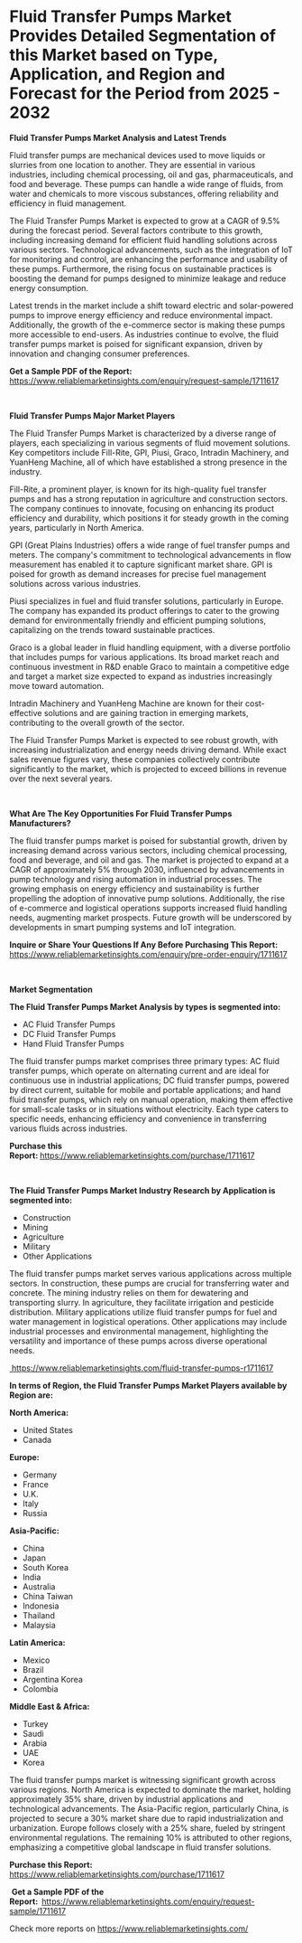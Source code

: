 <p><h1>Fluid Transfer Pumps Market Provides Detailed Segmentation of this Market based on Type, Application, and Region and Forecast for the Period from 2025 - 2032</h1></p><p><strong>Fluid Transfer Pumps Market Analysis and Latest Trends</strong></p>
<p><p>Fluid transfer pumps are mechanical devices used to move liquids or slurries from one location to another. They are essential in various industries, including chemical processing, oil and gas, pharmaceuticals, and food and beverage. These pumps can handle a wide range of fluids, from water and chemicals to more viscous substances, offering reliability and efficiency in fluid management.</p><p>The Fluid Transfer Pumps Market is expected to grow at a CAGR of 9.5% during the forecast period. Several factors contribute to this growth, including increasing demand for efficient fluid handling solutions across various sectors. Technological advancements, such as the integration of IoT for monitoring and control, are enhancing the performance and usability of these pumps. Furthermore, the rising focus on sustainable practices is boosting the demand for pumps designed to minimize leakage and reduce energy consumption.</p><p>Latest trends in the market include a shift toward electric and solar-powered pumps to improve energy efficiency and reduce environmental impact. Additionally, the growth of the e-commerce sector is making these pumps more accessible to end-users. As industries continue to evolve, the fluid transfer pumps market is poised for significant expansion, driven by innovation and changing consumer preferences.</p></p>
<p><strong>Get a Sample PDF of the Report:&nbsp;</strong> <a href="https://www.reliablemarketinsights.com/enquiry/request-sample/1711617?utm_campaign=3317&utm_medium=2&utm_source=Github&utm_content=ia&utm_term=27032025&utm_id=fluid-transfer-pumps">https://www.reliablemarketinsights.com/enquiry/request-sample/1711617</a></p>
<p>&nbsp;</p>
<p><strong>Fluid Transfer Pumps Major Market Players</strong></p>
<p><p>The Fluid Transfer Pumps Market is characterized by a diverse range of players, each specializing in various segments of fluid movement solutions. Key competitors include Fill-Rite, GPI, Piusi, Graco, Intradin Machinery, and YuanHeng Machine, all of which have established a strong presence in the industry.</p><p>Fill-Rite, a prominent player, is known for its high-quality fuel transfer pumps and has a strong reputation in agriculture and construction sectors. The company continues to innovate, focusing on enhancing its product efficiency and durability, which positions it for steady growth in the coming years, particularly in North America.</p><p>GPI (Great Plains Industries) offers a wide range of fuel transfer pumps and meters. The company's commitment to technological advancements in flow measurement has enabled it to capture significant market share. GPI is poised for growth as demand increases for precise fuel management solutions across various industries.</p><p>Piusi specializes in fuel and fluid transfer solutions, particularly in Europe. The company has expanded its product offerings to cater to the growing demand for environmentally friendly and efficient pumping solutions, capitalizing on the trends toward sustainable practices.</p><p>Graco is a global leader in fluid handling equipment, with a diverse portfolio that includes pumps for various applications. Its broad market reach and continuous investment in R&D enable Graco to maintain a competitive edge and target a market size expected to expand as industries increasingly move toward automation.</p><p>Intradin Machinery and YuanHeng Machine are known for their cost-effective solutions and are gaining traction in emerging markets, contributing to the overall growth of the sector.</p><p>The Fluid Transfer Pumps Market is expected to see robust growth, with increasing industrialization and energy needs driving demand. While exact sales revenue figures vary, these companies collectively contribute significantly to the market, which is projected to exceed billions in revenue over the next several years.</p></p>
<p>&nbsp;</p>
<p><strong>What Are The Key Opportunities For Fluid Transfer Pumps Manufacturers?</strong></p>
<p><p>The fluid transfer pumps market is poised for substantial growth, driven by increasing demand across various sectors, including chemical processing, food and beverage, and oil and gas. The market is projected to expand at a CAGR of approximately 5% through 2030, influenced by advancements in pump technology and rising automation in industrial processes. The growing emphasis on energy efficiency and sustainability is further propelling the adoption of innovative pump solutions. Additionally, the rise of e-commerce and logistical operations supports increased fluid handling needs, augmenting market prospects. Future growth will be underscored by developments in smart pumping systems and IoT integration.</p></p>
<p><strong>Inquire or Share Your Questions If Any Before Purchasing This Report:</strong> <a href="https://www.reliablemarketinsights.com/enquiry/pre-order-enquiry/1711617?utm_campaign=3317&utm_medium=2&utm_source=Github&utm_content=ia&utm_term=27032025&utm_id=fluid-transfer-pumps">https://www.reliablemarketinsights.com/enquiry/pre-order-enquiry/1711617</a></p>
<p>&nbsp;</p>
<p><strong>Market Segmentation</strong></p>
<p><strong>The Fluid Transfer Pumps Market Analysis by types is segmented into:</strong></p>
<p><ul><li>AC Fluid Transfer Pumps</li><li>DC Fluid Transfer Pumps</li><li>Hand Fluid Transfer Pumps</li></ul></p>
<p><p>The fluid transfer pumps market comprises three primary types: AC fluid transfer pumps, which operate on alternating current and are ideal for continuous use in industrial applications; DC fluid transfer pumps, powered by direct current, suitable for mobile and portable applications; and hand fluid transfer pumps, which rely on manual operation, making them effective for small-scale tasks or in situations without electricity. Each type caters to specific needs, enhancing efficiency and convenience in transferring various fluids across industries.</p></p>
<p><strong>Purchase this Report:&nbsp;</strong><a href="https://www.reliablemarketinsights.com/purchase/1711617?utm_campaign=3317&utm_medium=2&utm_source=Github&utm_content=ia&utm_term=27032025&utm_id=fluid-transfer-pumps">https://www.reliablemarketinsights.com/purchase/1711617</a></p>
<p>&nbsp;</p>
<p><strong>The Fluid Transfer Pumps Market Industry Research by Application is segmented into:</strong></p>
<p><ul><li>Construction</li><li>Mining</li><li>Agriculture</li><li>Military</li><li>Other Applications</li></ul></p>
<p><p>The fluid transfer pumps market serves various applications across multiple sectors. In construction, these pumps are crucial for transferring water and concrete. The mining industry relies on them for dewatering and transporting slurry. In agriculture, they facilitate irrigation and pesticide distribution. Military applications utilize fluid transfer pumps for fuel and water management in logistical operations. Other applications may include industrial processes and environmental management, highlighting the versatility and importance of these pumps across diverse operational needs.</p></p>
<p><a href="https://www.reliablemarketinsights.com/fluid-transfer-pumps-r1711617?utm_campaign=3317&utm_medium=2&utm_source=Github&utm_content=ia&utm_term=27032025&utm_id=fluid-transfer-pumps">&nbsp;https://www.reliablemarketinsights.com/fluid-transfer-pumps-r1711617</a></p>
<p><strong>In terms of Region, the Fluid Transfer Pumps Market Players available by Region are:</strong></p>
<p>
    <p> <strong> North America: </strong>
        <ul>
            <li>United States</li>
            <li>Canada</li>
        </ul>
        </p> 
    <p> <strong> Europe: </strong>
        <ul>
            <li>Germany</li>
            <li>France</li>
            <li>U.K.</li>
            <li>Italy</li>
            <li>Russia</li>
        </ul>
        </p> 
    <p> <strong> Asia-Pacific: </strong>
        <ul>
            <li>China</li>
            <li>Japan</li>
            <li>South Korea</li>
            <li>India</li>
            <li>Australia</li>
            <li>China Taiwan</li>
            <li>Indonesia</li>
            <li>Thailand</li>
            <li>Malaysia</li>
        </ul>
        </p> 
    <p> <strong> Latin America: </strong>
        <ul>
            <li>Mexico</li>
            <li>Brazil</li>
            <li>Argentina Korea</li>
            <li>Colombia</li>
        </ul>
        </p> 
    <p> <strong> Middle East & Africa: </strong>
        <ul>
            <li>Turkey</li>
            <li>Saudi</li>
            <li>Arabia</li>
            <li>UAE</li>
            <li>Korea</li>
        </ul>
    </p>
    </p>
<p><p>The fluid transfer pumps market is witnessing significant growth across various regions. North America is expected to dominate the market, holding approximately 35% share, driven by industrial applications and technological advancements. The Asia-Pacific region, particularly China, is projected to secure a 30% market share due to rapid industrialization and urbanization. Europe follows closely with a 25% share, fueled by stringent environmental regulations. The remaining 10% is attributed to other regions, emphasizing a competitive global landscape in fluid transfer solutions.</p></p>
<p><strong>Purchase this Report: </strong><a href="https://www.reliablemarketinsights.com/purchase/1711617?utm_campaign=3317&utm_medium=2&utm_source=Github&utm_content=ia&utm_term=27032025&utm_id=fluid-transfer-pumps">https://www.reliablemarketinsights.com/purchase/1711617</a></p>
<p>&nbsp;<strong>Get a Sample PDF of the Report:&nbsp;&nbsp;</strong><a href="https://www.reliablemarketinsights.com/enquiry/request-sample/1711617?utm_campaign=3317&utm_medium=2&utm_source=Github&utm_content=ia&utm_term=27032025&utm_id=fluid-transfer-pumps">https://www.reliablemarketinsights.com/enquiry/request-sample/1711617</a></p>
<p><strong></strong></p>
<p>Check more reports on <a href="https://www.reliablemarketinsights.com/?utm_campaign=3317&utm_medium=2&utm_source=Github&utm_content=ia&utm_term=27032025&utm_id=fluid-transfer-pumps">https://www.reliablemarketinsights.com/</a></p>